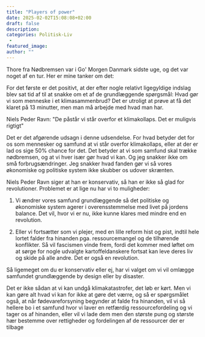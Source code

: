```yaml
---
title: "Players of power"
date: 2025-02-02T15:08:08+02:00
draft: false
description:
categories: Politisk-Liv
 -
featured_image:
author: ""
---
```


Thore fra Nødbremsen var i Go' Morgen Danmark sidste uge, og det var noget af en tur. Her er mine tanker om det:

For det første er det positivt, at der efter nogle relativt ligegyldige indslag blev sat tid af til at snakke om et af de grundlæggende spørgsmål: Hvad gør vi som menneske i et klimasammenbrud? Det er utroligt at prøve at få det klaret på 13 minutter, men man må arbejde med hvad man har.

Niels Peder Ravn: "De påstår vi står overfor et klimakollaps. Det er muligvis rigtigt" 

Det er det afgørende udsagn i denne udsendelse. For hvad betyder det for os som mennesker og samfund at vi står overfor klimakollaps, eller at der er lad os sige 50% chance for det. Det betyder at vi som samfund skal trække nødbremsen, og at vi hver især gør hvad vi kan. Og jeg snakker ikke om små forbrugsændringer. Jeg snakker hvad fanden gør vi så vores økonomiske og politiske system ikke skubber os udover skrænten.

Niels Peder Ravn siger at han er konservativ, så han er ikke så glad for revolutioner. Problemet er at lige nu har vi to muligheder: 

1) Vi ændrer vores samfund grundlæggende så det politiske og økonomiske system agerer i overensstemmelse med livet på jordens balance. Det vil, hvor vi er nu, ikke kunne klares med mindre end en revolution.

2) Eller vi fortsætter som vi plejer, med en lille reform hist og pist, indtil hele lortet falder fra hinanden pga. ressourcemangel og de tilhørende konflikter. Så vil fascismen vinde frem, fordi det kommer med løftet om at sørge for nogle udvalgte kartoffeldanskere fortsat kan leve deres liv og skide på alle andre. Det er også en revolution.

Så ligemeget om du er konservativ eller ej, har vi valget om vi vil omlægge samfundet grundlæggende by design eller by disaster.

Det er ikke sådan at vi kan undgå klimakatastrofer, det løb er kørt. Men vi kan gøre alt hvad vi kan for ikke at gøre det værre, og så er spørgsmålet også, at når fødevareforsyning begynder at falde fra hinanden, vil vi så hellere bo i et samfund hvor vi laver en retfærdig ressourcefordeling og vi tager os af hinanden, eller vil vi lade dem men den største pung og største hær bestemme over rettigheder og fordelingen af de ressourcer der er tilbage
